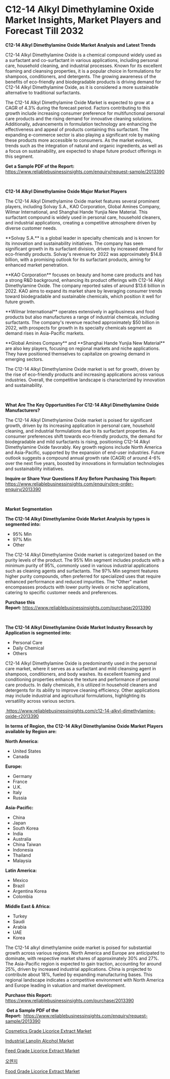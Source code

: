 <p><h1>C12-14 Alkyl Dimethylamine Oxide Market Insights, Market Players and Forecast Till 2032</h1></p><p><strong>C12-14 Alkyl Dimethylamine Oxide Market Analysis and Latest Trends</strong></p>
<p><p>C12-14 Alkyl Dimethylamine Oxide is a chemical compound widely used as a surfactant and co-surfactant in various applications, including personal care, household cleaning, and industrial processes. Known for its excellent foaming and cleansing properties, it is a popular choice in formulations for shampoos, conditioners, and detergents. The growing awareness of the benefits of eco-friendly and biodegradable products is driving demand for C12-14 Alkyl Dimethylamine Oxide, as it is considered a more sustainable alternative to traditional surfactants.</p><p>The C12-14 Alkyl Dimethylamine Oxide Market is expected to grow at a CAGR of 4.3% during the forecast period. Factors contributing to this growth include increasing consumer preference for multifunctional personal care products and the rising demand for innovative cleaning solutions. Additionally, advancements in formulation technology are enhancing the effectiveness and appeal of products containing this surfactant. The expanding e-commerce sector is also playing a significant role by making these products more accessible to consumers. As the market evolves, trends such as the integration of natural and organic ingredients, as well as a focus on sustainability, are expected to shape future product offerings in this segment.</p></p>
<p><strong>Get a Sample PDF of the Report:&nbsp;</strong> <a href="https://www.reliablebusinessinsights.com/enquiry/request-sample/2013390?utm_campaign=39&utm_medium=2&utm_source=Github&utm_content=ia&utm_term=04042025&utm_id=c12-14-alkyl-dimethylamine-oxide">https://www.reliablebusinessinsights.com/enquiry/request-sample/2013390</a></p>
<p>&nbsp;</p>
<p><strong>C12-14 Alkyl Dimethylamine Oxide Major Market Players</strong></p>
<p><p>The C12-14 Alkyl Dimethylamine Oxide market features several prominent players, including Solvay S.A., KAO Corporation, Global Amines Company, Wilmar International, and Shanghai Hande Yunjia New Material. This surfactant compound is widely used in personal care, household cleaners, and industrial applications, creating a competitive atmosphere driven by diverse customer needs.</p><p>**Solvay S.A.** is a global leader in specialty chemicals and is known for its innovation and sustainability initiatives. The company has seen significant growth in its surfactant division, driven by increased demand for eco-friendly products. Solvay's revenue for 2022 was approximately $14.8 billion, with a promising outlook for its surfactant products, aiming for enhanced market penetration.</p><p>**KAO Corporation** focuses on beauty and home care products and has a strong R&D background, enhancing its product offerings with C12-14 Alkyl Dimethylamine Oxide. The company reported sales of around $13.6 billion in 2022. KAO aims to expand its market share by leveraging consumer trends toward biodegradable and sustainable chemicals, which position it well for future growth.</p><p>**Wilmar International** operates extensively in agribusiness and food products but also manufactures a range of industrial chemicals, including surfactants. The company's revenue reached approximately $50 billion in 2022, with prospects for growth in its specialty chemicals segment as demand rises in Asia-Pacific markets.</p><p>**Global Amines Company** and **Shanghai Hande Yunjia New Material** are also key players, focusing on regional markets and niche applications. They have positioned themselves to capitalize on growing demand in emerging sectors.</p><p>The C12-14 Alkyl Dimethylamine Oxide market is set for growth, driven by the rise of eco-friendly products and increasing applications across various industries. Overall, the competitive landscape is characterized by innovation and sustainability.</p></p>
<p>&nbsp;</p>
<p><strong>What Are The Key Opportunities For C12-14 Alkyl Dimethylamine Oxide Manufacturers?</strong></p>
<p><p>The C12-14 Alkyl Dimethylamine Oxide market is poised for significant growth, driven by its increasing application in personal care, household cleaning, and industrial formulations due to its surfactant properties. As consumer preferences shift towards eco-friendly products, the demand for biodegradable and mild surfactants is rising, positioning C12-14 Alkyl Dimethylamine Oxide favorably. Key growth regions include North America and Asia-Pacific, supported by the expansion of end-user industries. Future outlook suggests a compound annual growth rate (CAGR) of around 4-6% over the next five years, boosted by innovations in formulation technologies and sustainability initiatives.</p></p>
<p><strong>Inquire or Share Your Questions If Any Before Purchasing This Report:</strong> <a href="https://www.reliablebusinessinsights.com/enquiry/pre-order-enquiry/2013390?utm_campaign=39&utm_medium=2&utm_source=Github&utm_content=ia&utm_term=04042025&utm_id=c12-14-alkyl-dimethylamine-oxide">https://www.reliablebusinessinsights.com/enquiry/pre-order-enquiry/2013390</a></p>
<p>&nbsp;</p>
<p><strong>Market Segmentation</strong></p>
<p><strong>The C12-14 Alkyl Dimethylamine Oxide Market Analysis by types is segmented into:</strong></p>
<p><ul><li>95% Min</li><li>97% Min</li><li>Other</li></ul></p>
<p><p>The C12-14 Alkyl Dimethylamine Oxide market is categorized based on the purity levels of the product. The 95% Min segment includes products with a minimum purity of 95%, commonly used in various industrial applications such as cleaning agents and surfactants. The 97% Min segment features higher purity compounds, often preferred for specialized uses that require enhanced performance and reduced impurities. The "Other" market encompasses products with lower purity levels or niche applications, catering to specific customer needs and preferences.</p></p>
<p><strong>Purchase this Report:&nbsp;</strong><a href="https://www.reliablebusinessinsights.com/purchase/2013390?utm_campaign=39&utm_medium=2&utm_source=Github&utm_content=ia&utm_term=04042025&utm_id=c12-14-alkyl-dimethylamine-oxide">https://www.reliablebusinessinsights.com/purchase/2013390</a></p>
<p>&nbsp;</p>
<p><strong>The C12-14 Alkyl Dimethylamine Oxide Market Industry Research by Application is segmented into:</strong></p>
<p><ul><li>Personal Care</li><li>Daily Chemical</li><li>Others</li></ul></p>
<p><p>C12-14 Alkyl Dimethylamine Oxide is predominantly used in the personal care market, where it serves as a surfactant and mild cleansing agent in shampoos, conditioners, and body washes. Its excellent foaming and conditioning properties enhance the texture and performance of personal care products. In daily chemicals, it is utilized in household cleaners and detergents for its ability to improve cleaning efficiency. Other applications may include industrial and agricultural formulations, highlighting its versatility across various sectors.</p></p>
<p><a href="https://www.reliablebusinessinsights.com/c12-14-alkyl-dimethylamine-oxide-r2013390?utm_campaign=39&utm_medium=2&utm_source=Github&utm_content=ia&utm_term=04042025&utm_id=c12-14-alkyl-dimethylamine-oxide">&nbsp;https://www.reliablebusinessinsights.com/c12-14-alkyl-dimethylamine-oxide-r2013390</a></p>
<p><strong>In terms of Region, the C12-14 Alkyl Dimethylamine Oxide Market Players available by Region are:</strong></p>
<p>
    <p> <strong> North America: </strong>
        <ul>
            <li>United States</li>
            <li>Canada</li>
        </ul>
        </p> 
    <p> <strong> Europe: </strong>
        <ul>
            <li>Germany</li>
            <li>France</li>
            <li>U.K.</li>
            <li>Italy</li>
            <li>Russia</li>
        </ul>
        </p> 
    <p> <strong> Asia-Pacific: </strong>
        <ul>
            <li>China</li>
            <li>Japan</li>
            <li>South Korea</li>
            <li>India</li>
            <li>Australia</li>
            <li>China Taiwan</li>
            <li>Indonesia</li>
            <li>Thailand</li>
            <li>Malaysia</li>
        </ul>
        </p> 
    <p> <strong> Latin America: </strong>
        <ul>
            <li>Mexico</li>
            <li>Brazil</li>
            <li>Argentina Korea</li>
            <li>Colombia</li>
        </ul>
        </p> 
    <p> <strong> Middle East & Africa: </strong>
        <ul>
            <li>Turkey</li>
            <li>Saudi</li>
            <li>Arabia</li>
            <li>UAE</li>
            <li>Korea</li>
        </ul>
    </p>
    </p>
<p><p>The C12-14 alkyl dimethylamine oxide market is poised for substantial growth across various regions. North America and Europe are anticipated to dominate, with respective market shares of approximately 30% and 27%. The Asia-Pacific region is expected to gain traction, accounting for around 25%, driven by increased industrial applications. China is projected to contribute about 18%, fueled by expanding manufacturing bases. This regional landscape indicates a competitive environment with North America and Europe leading in valuation and market development.</p></p>
<p><strong>Purchase this Report: </strong><a href="https://www.reliablebusinessinsights.com/purchase/2013390?utm_campaign=39&utm_medium=2&utm_source=Github&utm_content=ia&utm_term=04042025&utm_id=c12-14-alkyl-dimethylamine-oxide">https://www.reliablebusinessinsights.com/purchase/2013390</a></p>
<p>&nbsp;<strong>Get a Sample PDF of the Report:&nbsp;&nbsp;</strong><a href="https://www.reliablebusinessinsights.com/enquiry/request-sample/2013390?utm_campaign=39&utm_medium=2&utm_source=Github&utm_content=ia&utm_term=04042025&utm_id=c12-14-alkyl-dimethylamine-oxide">https://www.reliablebusinessinsights.com/enquiry/request-sample/2013390</a></p>
<p><strong></strong></p>
<p><p><a href="https://github.com/forttgoddym7/Market-Research-Report-List-1/blob/main/cosmetics-grade-licorice-extract-market.md?utm_campaign=39&utm_medium=2&utm_source=Github&utm_content=ia&utm_term=04042025&utm_id=c12-14-alkyl-dimethylamine-oxide">Cosmetics Grade Licorice Extract Market</a></p><p><a href="https://github.com/kabotcaddoub/Market-Research-Report-List-1/blob/main/industrial-lanolin-alcohol-market.md?utm_campaign=39&utm_medium=2&utm_source=Github&utm_content=ia&utm_term=04042025&utm_id=c12-14-alkyl-dimethylamine-oxide">Industrial Lanolin Alcohol Market</a></p><p><a href="https://github.com/kimomeifbnu26/Market-Research-Report-List-1/blob/main/feed-grade-licorice-extract-market.md?utm_campaign=39&utm_medium=2&utm_source=Github&utm_content=ia&utm_term=04042025&utm_id=c12-14-alkyl-dimethylamine-oxide">Feed Grade Licorice Extract Market</a></p><p><a href="https://github.com/laholand/Market-Research-Report-List-7/blob/main/972816051716.md?utm_campaign=39&utm_medium=2&utm_source=Github&utm_content=ia&utm_term=04042025&utm_id=c12-14-alkyl-dimethylamine-oxide">오렌지</a></p><p><a href="https://github.com/daddskokenk4/Market-Research-Report-List-1/blob/main/food-grade-licorice-extract-market.md?utm_campaign=39&utm_medium=2&utm_source=Github&utm_content=ia&utm_term=04042025&utm_id=c12-14-alkyl-dimethylamine-oxide">Food Grade Licorice Extract Market</a></p></p>